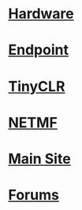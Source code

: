 # [Hardware](hardware/intro.md)
# [Endpoint](endpoint/intro.md)
# [TinyCLR](software/tinyclr/intro.md)
# [NETMF](software/netmf/intro.md)
# [Main Site](https://www.ghielectronics.com/)
# [Forums](https://forums.ghielectronics.com/)

